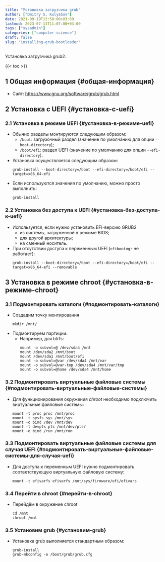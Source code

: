 ```yaml
---
title: "Установка загрузчика grub"
author: ["Dmitry S. Kulyabov"]
date: 2021-09-19T13:58:00+03:00
lastmod: 2023-07-11T11:07:00+03:00
tags: ["sysadmin"]
categories: ["computer-science"]
draft: false
slug: "installing-grub-bootloader"
---
```


Установка загрузчика grub2.

<!--more-->

{{< toc >}}


## <span class="section-num">1</span> Общая информация {#общая-информация}

-   Сайт: <https://www.gnu.org/software/grub/grub.html>


## <span class="section-num">2</span> Установка с UEFI {#установка-с-uefi}


### <span class="section-num">2.1</span> Установка в режиме UEFI {#установка-в-режиме-uefi}

-   Обычно разделы монтируются следующим образом:
    -   `/boot`: загрузочный раздел (значение по умолчанию для опции `--boot-directory`);
    -   `/boot/efi`: раздел UEFI (значение по умолчанию для опции `--efi-directory`).
-   Установка осуществляется следующим образом:
    ```shell
    grub-install --boot-directory=/boot --efi-directory=/boot/efi --target=x86_64-efi
    ```
-   Если используются значения по умолчанию, можно просто выполнить:
    ```shell
    grub-install
    ```


### <span class="section-num">2.2</span> Установка без доступа к UEFI {#установка-без-доступа-к-uefi}

-   Используется, если нужно установить EFI-версию GRUB2
    -   из системы, загруженной в режиме BIOS;
    -   для другой архитектуры;
    -   на сменный носитель.
-   При отсутствии доступа к переменным UEFI (`efibootmgr` не работает):
    ```shell
    grub-install --boot-directory=/boot --efi-directory=/boot/efi --target=x86_64-efi --removable
    ```


## <span class="section-num">3</span> Установка в режиме chroot {#установка-в-режиме-chroot}


### <span class="section-num">3.1</span> Подмонтировать каталоги {#подмонтировать-каталоги}

-   Создадим точку монтирования
    ```shell
    mkdir /mnt/
    ```
-   Подмонтируем партиции.
    -   Например, для btrfs:
        ```shell
        mount -o subvol=@ /dev/sda4 /mnt
        mount /dev/sda2 /mnt/boot
        mount /dev/sda1 /mnt/boot/efi
        mount -o subvol=@var /dev/sda4 /mnt/var
        mount -o subvol=@var-tmp /dev/sda4 /mnt/var/tmp
        mount -o subvol=@home /dev/sda4 /mnt/home
        ```


### <span class="section-num">3.2</span> Подмонтировать виртуальные файловые системы {#подмонтировать-виртуальные-файловые-системы}

-   Для функционирования окружения _chroot_ необходимо подключить виртуальные файловые системы:
    ```shell
    mount -t proc proc /mnt/proc
    mount -t sysfs sys /mnt/sys
    mount -o bind /dev /mnt/dev
    mount -t devpts pts /mnt/dev/pts/
    mount -o bind /run /mnt/run
    ```


### <span class="section-num">3.3</span> Подмонтировать виртуальные файловые системы для случая UEFI {#подмонтировать-виртуальные-файловые-системы-для-случая-uefi}

-   Для доступа к переменным UEFI нужно подмонтировать соответствующую виртуальную файловую систему:
    ```shell
    mount -t efivarfs efivarfs /mnt/sys/firmware/efi/efivars
    ```


### <span class="section-num">3.4</span> Перейти в chroot {#перейти-в-chroot}

-   Перейдём в окружение chroot
    ```shell
    cd /mnt
    chroot /mnt
    ```


### <span class="section-num">3.5</span> Установим grub {#установим-grub}

-   Установка grub выполняется стандартным образом:
    ```shell
    grub-install
    grub-mkconfig -o /boot/grub/grub.cfg
    ```
